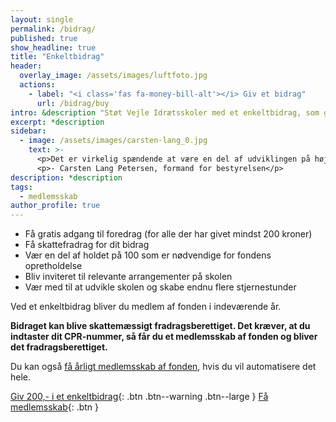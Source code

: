 ```yaml
---
layout: single
permalink: /bidrag/
published: true
show_headline: true
title: "Enkeltbidrag"
header:
  overlay_image: /assets/images/luftfoto.jpg
  actions:
    - label: "<i class='fas fa-money-bill-alt'></i> Giv et bidrag"
      url: /bidrag/buy
intro: &description "Støt Vejle Idrætsskoler med et enkeltbidrag, som gælder for indeværende år."
excerpt: *description
sidebar:
  - image: /assets/images/carsten-lang_0.jpg
    text: >-
      <p>Det er virkelig spændende at være en del af udviklingen på højskolen i øjeblikket. Jeg har haft min faste gang på skolen i 35 år – både som elev, som en del af elevforeningen og de sidste mange år som formand for højskolens bestyrelse. Fonden er et væsentligt bidrag for at løfte vores vision om at være den bedste idrætshøjskole i Danmark – også når vi kigger på vores faciliteter.</p>
      <p>- Carsten Lang Petersen, formand for bestyrelsen</p>
description: *description
tags:
  - medlemsskab
author_profile: true
---
```


- Få gratis adgang til foredrag (for alle der har givet mindst 200 kroner)
- Få skattefradrag for dit bidrag
- Vær en del af holdet på 100 som er nødvendige for fondens opretholdelse
- Bliv inviteret til relevante arrangementer på skolen
- Vær med til at udvikle skolen og skabe endnu flere stjernestunder

Ved et enkeltbidrag bliver du medlem af fonden i indeværende år.

**Bidraget kan blive skattemæssigt fradragsberettiget. Det kræver, at du indtaster dit CPR-nummer, så får du et medlemsskab af fonden og bliver det fradragsberettiget.**

Du kan også [få årligt medlemsskab af fonden](/medlem/), hvis du vil automatisere det hele.

[Giv 200,- i et enkeltbidrag](/bidrag/buy/){: .btn .btn--warning .btn--large } [Få medlemsskab](/medlem/buy/){: .btn }
